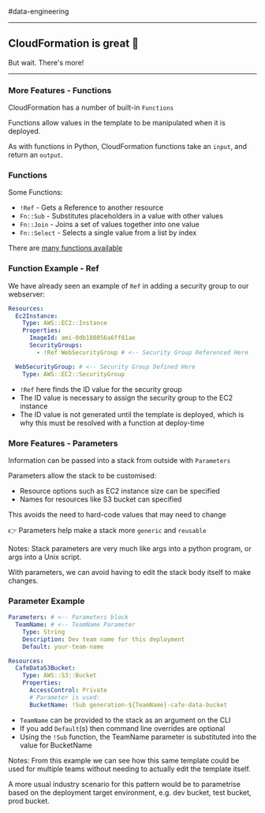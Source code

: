 #data-engineering 

---

## CloudFormation is great 🎉

But wait. There's more!

---

### More Features - Functions

CloudFormation has a number of built-in `Functions`

Functions allow values in the template to be manipulated when it is deployed.

As with functions in Python, CloudFormation functions take an `input`, and return an `output`.

### Functions

Some Functions:

- `!Ref` - Gets a Reference to another resource
- `Fn::Sub` - Substitutes placeholders in a value with other values
- `Fn::Join` - Joins a set of values together into one value
- `Fn::Select` - Selects a single value from a list by index

There are [many functions available](https://docs.aws.amazon.com/AWSCloudFormation/latest/UserGuide/intrinsic-function-reference.html)


### Function Example - Ref

We have already seen an example of `Ref` in adding a security group to our webserver:

```yml
Resources:
  Ec2Instance:
    Type: AWS::EC2::Instance
    Properties:
      ImageId: ami-0db188056a6ff81ae
      SecurityGroups:
        - !Ref WebSecurityGroup # <-- Security Group Referenced Here

  WebSecurityGroup: # <-- Security Group Defined Here
    Type: AWS::EC2::SecurityGroup
```

- `!Ref` here finds the ID value for the security group
- The ID value is necessary to assign the security group to the EC2 instance
- The ID value is not generated until the template is deployed, which is why this must be resolved with a function at deploy-time

### More Features - Parameters

Information can be passed into a stack from outside with `Parameters`

Parameters allow the stack to be customised:

- Resource options such as EC2 instance size can be specified
- Names for resources like S3 bucket can specified

This avoids the need to hard-code values that may need to change

👉 Parameters help make a stack more `generic` and `reusable`

Notes: Stack parameters are very much like args into a python program, or args into a Unix script.

With parameters, we can avoid having to edit the stack body itself to make changes.

### Parameter Example

```yml
Parameters: # <-- Parameters block
  TeamName: # <-- TeamName Parameter
    Type: String
    Description: Dev team name for this deployment
    Default: your-team-name

Resources:
  CafeDataS3Bucket:
    Type: AWS::S3::Bucket
    Properties:
      AccessControl: Private
      # Parameter is used:
      BucketName: !Sub generation-${TeamName}-cafe-data-bucket
```

- `TeamName` can be provided to the stack as an argument on the CLI
- If you add `Default`(s) then command line overrides are optional
- Using the `!Sub` function, the TeamName parameter is substituted into the value for BucketName

Notes: From this example we can see how this same template could be used for multiple teams without needing to actually edit the template itself.

A more usual industry scenario for this pattern would be to parametrise based on the deployment target environment, e.g. dev bucket, test bucket, prod bucket.